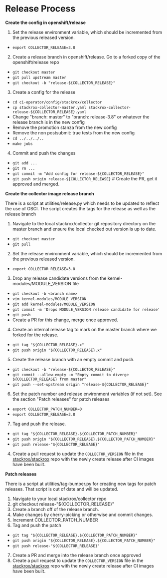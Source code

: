 # Release Process


**Create the config in openshift/release**

1. Set the release environment variable, which should be incremented from the previous released version.
  - `export COLLECTOR_RELEASE=3.8`
2. Create a release branch in openshift/release. Go to a forked copy of the openshift/release repo
  - `git checkout master`
  - `git pull upstream master`
  - `git checkout -b "release-${COLLECTOR_RELEASE}"`
3. Create a config for the release
  - `cd ci-operator/config/stackrox/collector`
  - `cp stackrox-collector-master.yaml stackrox-collector-release-${COLLECTOR_RELEASE}.yaml`
  - Change "branch: master" to "branch: release-3.8" or whatever the release branch is in the new config
  - Remove the promotion stanza from the new config 
  - Remove the non postsubmit: true tests from the new config
  - `cd ../../../..`
  - `make jobs`
4. Commit and push the changes
  - `git add ...`
  - `git rm ...`
  - `git commit -m "Add config for release-${COLLECTOR_RELEASE}"`
  - `git push origin release-${COLLECTOR_RELEASE}` # Create the PR, get it approved and merged.

**Create the collector image release branch**

There is a script at utilities/release.py which needs to be updated to reflect the use of OSCI.
The script creates the tags for the release as well as the release branch

1. Navigate to the local stackrox/collector git repository directory on the master branch and ensure the local checked out version is up to date.
  - `git checkout master`
  - `git pull`
2. Set the release environment variable, which should be incremented from the previous released version.
  - `export COLLECTOR_RELEASE=3.8`
3. Drop any release candidate versions from the kernel-modules/MODULE_VERSION file
  - `git checkout -b <branch name>`
  - `vim kernel-modules/MODULE_VERSION`
  - `git add kernel-modules/MODULE_VERSION`
  - `git commit -m 'Drops MODULE_VERSION release candidate for release'`
  - `git push`
  - Create a PR for this change, merge once approved.
4. Create an internal release tag to mark on the master branch where we forked for the release.
  - `git tag "${COLLECTOR_RELEASE}.x"`
  - `git push origin "${COLLECTOR_RELEASE}.x"`
5. Create the release branch with an empty commit and push.
  - `git checkout -b "release-${COLLECTOR_RELEASE}"`
  - `git commit --allow-empty -m "Empty commit to diverge ${COLLECTOR_RELEASE} from master"`
  - `git push --set-upstream origin "release-${COLLECTOR_RELEASE}"`
6. Set the patch number and release environment variables (if not set). See the section "Patch releases" for patch releases
  - `export COLLECTOR_PATCH_NUMBER=0`
  - `export COLLECTOR_RELEASE=3.8`
7. Tag and push the release.
  - `git tag "${COLLECTOR_RELEASE}.${COLLECTOR_PATCH_NUMBER}"`
  - `git push origin "${COLLECTOR_RELEASE}.${COLLECTOR_PATCH_NUMBER}"`
  - `git push release-"${COLLECTOR_RELEASE}"`
4. Create a pull request to update the `COLLECTOR_VERSION` file in the [stackrox/stackrox](https://github.com/stackrox/stackrox/) repo with the newly create release after CI images have been built.

**Patch releases**

There is a script at utilities/tag-bumper.py for creating new tags for patch releases.
That script is out of date and will be updated.

1. Navigate to your local stackrox/collector repo 
2. git checkout release-"${COLLECTOR_RELEASE}"
3. Create a branch off of the release branch.
4. Make changes by cherry-picking or otherwise and commit changes.
5. Increment COLLECTOR_PATCH_NUMBER
6. Tag and push the patch
  - `git tag "${COLLECTOR_RELEASE}.${COLLECTOR_PATCH_NUMBER}"`
  - `git push origin "${COLLECTOR_RELEASE}.${COLLECTOR_PATCH_NUMBER}"`
  - `git push release-"${COLLECTOR_RELEASE}"`
7. Create a PR and merge into the release branch once approved
8. Create a pull request to update the `COLLECTOR_VERSION` file in the [stackrox/stackrox](https://github.com/stackrox/stackrox/) repo with the newly create release after CI images have been built.

